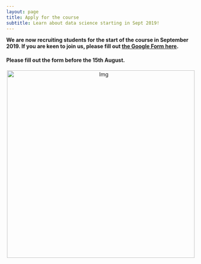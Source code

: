 ```yaml
---
layout: page
title: Apply for the course
subtitle: Learn about data science starting in Sept 2019!
---
```


__We are now recruiting students for the start of the course in September 2019. If you are keen to join us, please fill out <a href="https://forms.gle/ktD9rrsrCvC8MY1A9" target="_blank">the Google Form here</a>.__

#### Please fill out the form before the 15th August.

<center> <img src="{{ site.baseurl }}/img/Coding-Club-collage.jpg" alt="Img" style="width: 500px;"/> </center>
